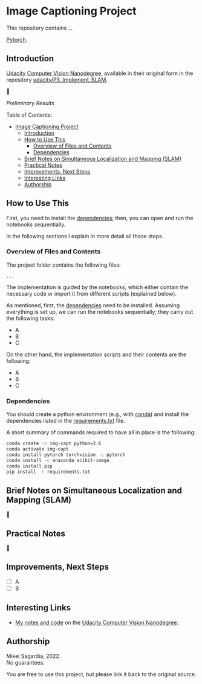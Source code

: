 # Image Captioning Project

This repository contains ...

 [Pytorch](https://pytorch.org).

## Introduction

[Udacity Computer Vision Nanodegree](https://www.udacity.com/course/computer-vision-nanodegree--nd891), available in their original form in the repository [udacity/P3_Implement_SLAM](https://github.com/udacity/P3_Implement_SLAM).

:construction:

*Preliminary Results*

Table of Contents:

- [Image Captioning Project](#image-captioning-project)
  - [Introduction](#introduction)
  - [How to Use This](#how-to-use-this)
    - [Overview of Files and Contents](#overview-of-files-and-contents)
    - [Dependencies](#dependencies)
  - [Brief Notes on Simultaneous Localization and Mapping (SLAM)](#brief-notes-on-simultaneous-localization-and-mapping-slam)
  - [Practical Notes](#practical-notes)
  - [Improvements, Next Steps](#improvements-next-steps)
  - [Interesting Links](#interesting-links)
  - [Authorship](#authorship)

## How to Use This

First, you need to install the [dependencies](#dependencies); then, you can open and run the notebooks sequentially.

In the following sections I explain in more detail all those steps.

### Overview of Files and Contents

The project folder contains the following files:

```
...
```

The implementation is guided by the notebooks, which either contain the necessary code or import it from different scripts (explained below).

As mentioned, first, the [dependencies](#dependencies) need to be installed. Assuming everything is set up, we can run the notebooks sequentially; they carry out the following tasks:

- A
- B
- C

On the other hand, the implementation scripts and their contents are the following:

- A
- B
- C

### Dependencies

You should create a python environment (e.g., with [conda](https://docs.conda.io/en/latest/)) and install the dependencies listed in the [requirements.txt](requirements.txt) file.

A short summary of commands required to have all in place is the following:

```bash
conda create -n img-capt python=3.6
conda activate img-capt
conda install pytorch torchvision -c pytorch
conda install -c anaconda scikit-image
conda install pip
pip install -r requirements.txt
```

## Brief Notes on Simultaneous Localization and Mapping (SLAM)

:construction:

## Practical Notes

:construction:

## Improvements, Next Steps

- [ ] A
- [ ] B

## Interesting Links

- [My notes and code](https://github.com/mxagar/computer_vision_udacity) on the [Udacity Computer Vision Nanodegree](https://www.udacity.com/course/computer-vision-nanodegree--nd891).

## Authorship

Mikel Sagardia, 2022.  
No guarantees.

You are free to use this project, but please link it back to the original source.
